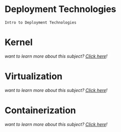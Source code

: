 # Deployment Technologies

`Intro to Deployment Technologies`

# Kernel

*want to learn more about this subject? [Click here](./1-0-kernel.md)!*

# Virtualization

*want to learn more about this subject? [Click here](./2-0-virtualization.md)!*

# Containerization

*want to learn more about this subject? [Click here](./3-0-containerization.md)!*